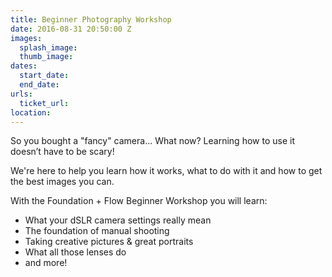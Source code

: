 ```yaml
---
title: Beginner Photography Workshop
date: 2016-08-31 20:50:00 Z
images:
  splash_image: 
  thumb_image: 
dates:
  start_date: 
  end_date: 
urls:
  ticket_url: 
location: 
---
```


So you bought a "fancy" camera... What now? Learning how to use it doesn’t have to be scary! 

We're here to help you learn how it works, what to do with it and how to get the best images you can.

With the Foundation + Flow Beginner Workshop you will learn:
- What your dSLR camera settings really mean
- The foundation of manual shooting
- Taking creative pictures & great portraits
- What all those lenses do
- and more!